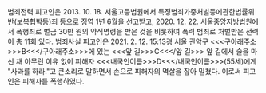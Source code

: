 범죄전력
피고인은 2013. 10. 18. 서울고등법원에서 특정범죄가중처벌등에관한법률위반(보복협박등)죄 등으로 징역 1년 6월을 선고받고, 2020. 12. 22. 서울중앙지방법원에서 폭행죄로 벌금 30만 원의 약식명령을 받은 것을 비롯하여 폭력 범죄로 처벌받은 전력이 총 11회 있다.
범죄사실
피고인은 2021. 2. 12. 15:13경 서울 관악구 <<<구아래주소>>>B<<</구아래주소>>>에 있는 <<<앞 길>>>C<<</앞 길>>> 앞 길에서 술을 마신 채 아무런 이유 없이 피해자 <<<내국인이름>>>D<<</내국인이름>>>(55세)에게 "사과를 하라."고 큰소리로 말하면서 손으로 피해자의 멱살을 잡아 밀쳤다.
이로써 피고인은 피해자를 폭행하였다.